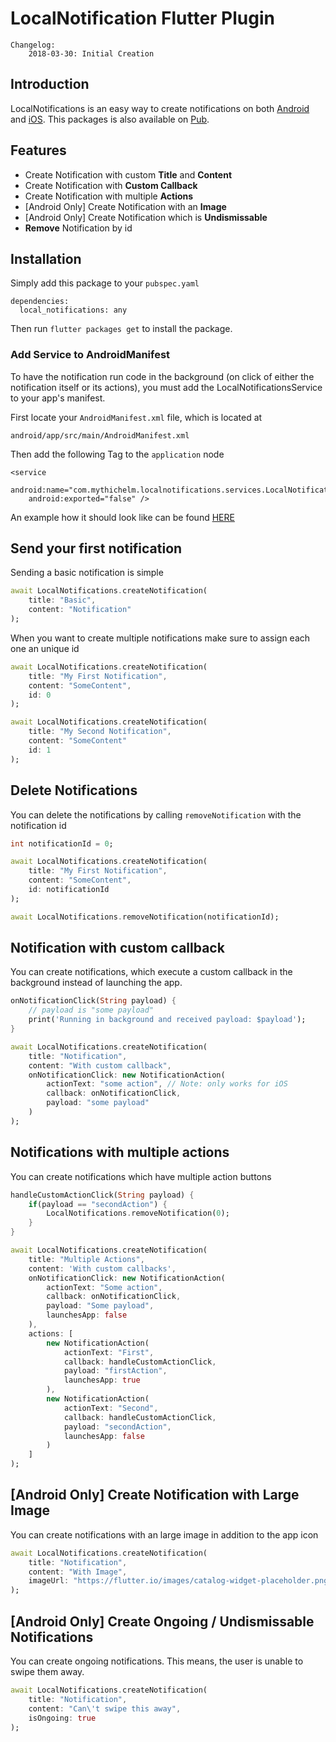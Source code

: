 # LocalNotification Flutter Plugin

```
Changelog:
    2018-03-30: Initial Creation
```

## Introduction

LocalNotifications is an easy way to create notifications on both [Android](https://developer.android.com/guide/topics/ui/notifiers/notifications.html) and [iOS](https://developer.apple.com/library/content/documentation/NetworkingInternet/Conceptual/RemoteNotificationsPG/).
This packages is also available on [Pub](https://pub.dartlang.org/packages/local_notifications).


## Features

+ Create Notification with custom **Title** and **Content**
+ Create Notification with **Custom Callback**
+ Create Notification with multiple **Actions**
+ [Android Only] Create Notification with an **Image**
+ [Android Only] Create Notification which is **Undismissable**
+ **Remove** Notification by id

## Installation

Simply add this package to your `pubspec.yaml`
```
dependencies:
  local_notifications: any
```

Then run `flutter packages get` to install the package.

### Add Service to AndroidManifest

To have the notification run code in the background (on click of either the notification itself or its actions), you must add the LocalNotificationsService to your app's manifest.

First locate your `AndroidManifest.xml` file, which is located at

```
android/app/src/main/AndroidManifest.xml
```

Then add the following Tag to the `application` node

```
<service
    android:name="com.mythichelm.localnotifications.services.LocalNotificationsService"
    android:exported="false" />
```

An example how it should look like can be found [HERE](https://github.com/mitchhymel/local_notifications/blob/master/example/android/app/src/main/AndroidManifest.xml)


## Send your first notification

Sending a basic notification is simple

```dart
await LocalNotifications.createNotification(
    title: "Basic",
    content: "Notification"
);
```

When you want to create multiple notifications make sure to assign each one an unique id

```dart
await LocalNotifications.createNotification(
    title: "My First Notification",
    content: "SomeContent",
    id: 0
);

await LocalNotifications.createNotification(
    title: "My Second Notification",
    content: "SomeContent"
    id: 1
);
```

## Delete Notifications

You can delete the notifications by calling `removeNotification` with the notification id

```dart
int notificationId = 0;

await LocalNotifications.createNotification(
    title: "My First Notification",
    content: "SomeContent",
    id: notificationId
);

await LocalNotifications.removeNotification(notificationId);
```

## Notification with custom callback

You can create notifications, which execute a custom callback in the background instead of launching the app.

```dart
onNotificationClick(String payload) {
    // payload is "some payload"
    print('Running in background and received payload: $payload');
}

await LocalNotifications.createNotification(
    title: "Notification",
    content: "With custom callback",
    onNotificationClick: new NotificationAction(
        actionText: "some action", // Note: only works for iOS
        callback: onNotificationClick,
        payload: "some payload"
    )
);
```

## Notifications with multiple actions

You can create notifications which have multiple action buttons

```dart
handleCustomActionClick(String payload) {
    if(payload == "secondAction") {
        LocalNotifications.removeNotification(0);
    }
}

await LocalNotifications.createNotification(
    title: "Multiple Actions",
    content: 'With custom callbacks',
    onNotificationClick: new NotificationAction(
        actionText: "Some action",
        callback: onNotificationClick,
        payload: "Some payload",
        launchesApp: false
    ),
    actions: [
        new NotificationAction(
            actionText: "First",
            callback: handleCustomActionClick,
            payload: "firstAction",
            launchesApp: true
        ),
        new NotificationAction(
            actionText: "Second",
            callback: handleCustomActionClick,
            payload: "secondAction",
            launchesApp: false
        )
    ]
);
```

## [Android Only] Create Notification with Large Image

You can create notifications with an large image in addition to the app icon

```dart
await LocalNotifications.createNotification(
    title: "Notification",
    content: "With Image",
    imageUrl: "https://flutter.io/images/catalog-widget-placeholder.png"
);
```


## [Android Only] Create Ongoing / Undismissable Notifications

You can create ongoing notifications. This means, the user is unable to swipe them away.

```dart
await LocalNotifications.createNotification(
    title: "Notification",
    content: "Can\'t swipe this away",
    isOngoing: true
);
```